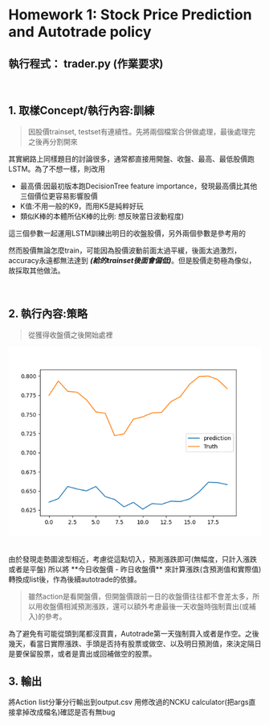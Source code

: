  # **Homework 1: Stock Price Prediction and Autotrade policy**
 ## **執行程式： trader.py (作業要求)**
<br />

 ## 1. 取樣Concept/執行內容:訓練

>因股價trainset, testset有連續性。先將兩個檔案合併做處理，最後處理完之後再分割開來

    
  其實網路上同樣題目的討論很多，通常都直接用開盤、收盤、最高、最低股價跑LSTM。為了不想一樣，則改用 
  * 最高價:因最初版本跑DecisionTree feature importance，發現最高價比其他三個價位更容易影響股價
  * K值:不用一般的K9，而用K5是純粹好玩
  * 類似K棒的本體所佔K棒的比例: 想反映當日波動程度)

  這三個參數一起運用LSTM訓練出明日的收盤股價，另外兩個參數是參考用的
  
  然而股價無論怎麼train，可能因為股價波動前面太過平緩，後面太過激烈，accuracy永遠都無法達到 ***(給的trainset後面會偏低)***。但是股價走勢極為像似，故採取其他做法。 

<br />

 
 ## 2. 執行內容:策略
>從獲得收盤價之後開始處裡

![股價預測無法符合，但是走勢接近](Figure_1.png "股價波型")

<br />
由於發現走勢圖波型相近，考慮從這點切入，預測漲跌即可(無幅度，只計入漲跌或者是平盤)
所以將 **今日收盤價 - 昨日收盤價** 來計算漲跌(含預測值和實際值)
轉換成list後，作為後續autotrade的依據。

>雖然action是看開盤價，但開盤價跟前一日的收盤價往往都不會差太多，所以用收盤價相減預測漲跌，還可以額外考慮最後一天收盤時強制賣出(或補入)的參考。

為了避免有可能從頭到尾都沒買賣，Autotrade第一天強制買入或者是作空。之後幾天，看當日實際漲跌、手頭是否持有股票或做空、以及明日預測值，來決定隔日是要保留股票，或者是賣出或回補做空的股票。


 ## 3. 輸出
將Action list分筆分行輸出到output.csv
用修改過的NCKU calculator(把args直接拿掉改成檔名)確認是否有無bug